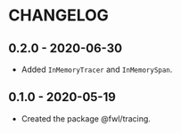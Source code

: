 # CHANGELOG

## 0.2.0 - 2020-06-30

- Added `InMemoryTracer` and `InMemorySpan`.

## 0.1.0 - 2020-05-19

- Created the package @fwl/tracing.
